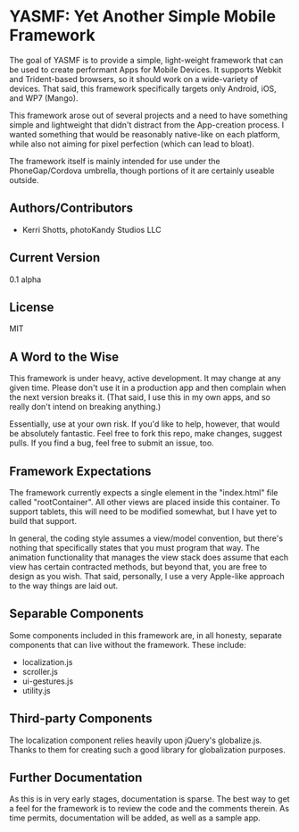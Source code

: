 # YASMF: Yet Another Simple Mobile Framework

The goal of YASMF is to provide a simple, light-weight framework that can be used to create performant Apps for Mobile Devices. It supports Webkit and Trident-based browsers, so it should work on a wide-variety of devices. That said, this framework specifically targets only Android, iOS, and WP7 (Mango).

This framework arose out of several projects and a need to have something simple and lightweight that didn't distract from the App-creation process. I wanted something that would be reasonably native-like on each platform, while also not aiming for pixel perfection (which can lead to bloat).

The framework itself is mainly intended for use under the PhoneGap/Cordova umbrella, though portions of it are certainly useable outside. 

## Authors/Contributors

* Kerri Shotts, photoKandy Studios LLC

## Current Version

0.1 alpha

## License

MIT

## A Word to the Wise

This framework is under heavy, active development. It may change at any given time. Please don't use it in a production app and then complain when the next version breaks it. (That said, I use this in my own apps, and so really don't intend on breaking anything.)

Essentially, use at your own risk. If you'd like to help, however, that would be absolutely fantastic. Feel free to fork this repo, make changes, suggest pulls. If you find a bug, feel free to submit an issue, too.

## Framework Expectations

The framework currently expects a single element in the "index.html" file called "rootContainer". All other views are placed inside this container. To support tablets, this will need to be modified somewhat, but I have yet to build that support.

In general, the coding style assumes a view/model convention, but there's nothing that specifically states that you must program that way. The animation functionality that manages the view stack does assume that each view has certain contracted methods, but beyond that, you are free to design as you wish. That said, personally, I use a very Apple-like approach to the way things are laid out.

## Separable Components

Some components included in this framework are, in all honesty, separate components that can live without the framework. These include:

* localization.js
* scroller.js
* ui-gestures.js
* utility.js

## Third-party Components

The localization component relies heavily upon jQuery's globalize.js. Thanks to them for creating such a good library for globalization purposes.

## Further Documentation

As this is in very early stages, documentation is sparse. The best way to get a feel for the framework is to review the code and the comments therein. As time permits, documentation will be added, as well as a sample app.
